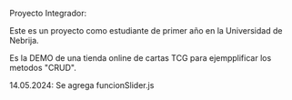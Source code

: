 Proyecto Integrador:

Este es un proyecto como estudiante de primer año en la Universidad de Nebrija.

Es la DEMO de una tienda online de cartas TCG para ejempplificar los metodos "CRUD".
 
14.05.2024: Se agrega funcionSlider.js